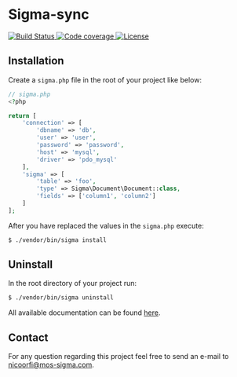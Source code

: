 # Sigma-sync

<p align="left">
<a href="https://circleci.com/gh/mos-sigma/sigma-sync" target="_blank">
  <img target="_blank" src="https://img.shields.io/circleci/build/github/mos-sigma/sigma-sync" alt="Build Status">
</a>

<a href="https://codecov.io/gh/mos-sigma/sigma-sync">
  <img src="https://img.shields.io/codecov/c/github/mos-sigma/sigma-sync" alt="Code coverage"/>
</a>

<a href="https://packagist.org/packages/mos-sigma/sigma">
  <img src="https://img.shields.io/badge/License-MIT-blue.svg" alt="License"/>
</a>
</p>

## Installation

Create a `sigma.php` file in the root of your project like below:

```php
// sigma.php
<?php

return [
    'connection' => [
        'dbname' => 'db',
        'user' => 'user',
        'password' => 'password',
        'host' => 'mysql',
        'driver' => 'pdo_mysql'
    ],
    'sigma' => [
        'table' => 'foo',
        'type' => Sigma\Document\Document::class,
        'fields' => ['column1', 'column2']
    ]
];
```

After you have replaced the values in the `sigma.php` execute:
```sh
$ ./vendor/bin/sigma install
```

## Uninstall 

In the root directory of your project run:
```sh
$ ./vendor/bin/sigma uninstall
```

All available documentation can be found [here](https://mossigma.com/docs/sync).

## Contact
 For any question regarding this project feel free to send an e-mail to nicoorfi@mos-sigma.com.